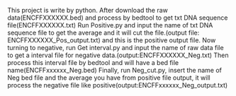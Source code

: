 This project is write by python.
After download the raw data(ENCFFXXXXXX.bed) and process by bedtool to get txt DNA sequence file(ENCFFXXXXXX.txt)
Run Positive.py and input the name of txt DNA sequence file to get the average and it will cut the file.(output file: ENCFFXXXXXX_Pos_output.txt) and this is the positive output file.
Now turning to negative, run Get interval.py and input the name of raw data file to get a interval file for negative data.(output:ENCFFXXXXXX_Neg.txt)
Then process this interval file by bedtool and will have a bed file name(ENCFFxxxxxx_Neg.bed)
Finally, run Neg_cut.py, insert the name of Neg bed file and the average you have from positive file output, it will process the negative file like positive(output:ENCFFxxxxxx_Neg_output.txt)